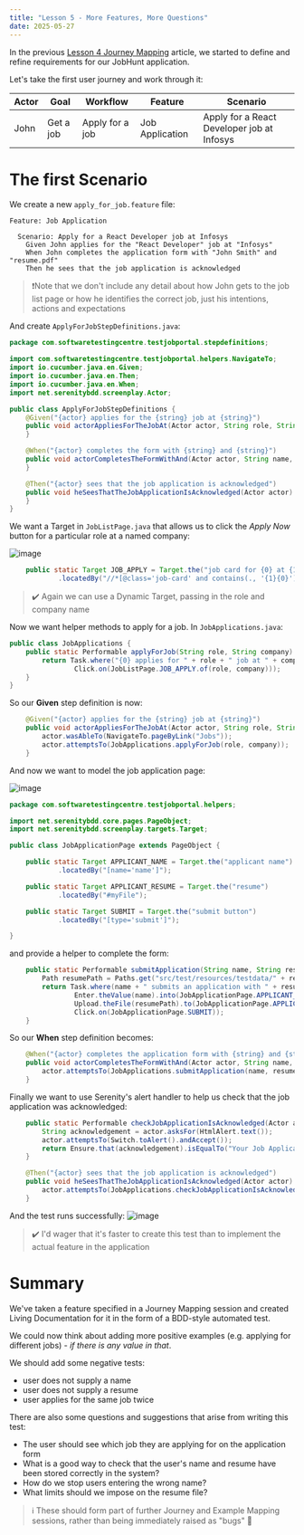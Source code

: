 ```yaml
---
title: "Lesson 5 - More Features, More Questions"
date: 2025-05-27
---
```

In the previous [Lesson 4 Journey Mapping](/public-website/2025/05/27/Lesson-4-Journey-Mapping.html) article, we started to define and refine requirements for our JobHunt application.

Let's take the first user journey and work through it:

| Actor | Goal | Workflow | Feature | Scenario |
| ----- | ---- | -------- | ------- | -------- |
| John | Get a job | Apply for a job | Job Application | Apply for a React Developer job at Infosys |

# The first Scenario
We create a new `apply_for_job.feature` file:
```gherkin
Feature: Job Application

  Scenario: Apply for a React Developer job at Infosys
    Given John applies for the "React Developer" job at "Infosys"
    When John completes the application form with "John Smith" and "resume.pdf"
    Then he sees that the job application is acknowledged
```

>❗Note that we don't include any detail about how John gets to the job list page or how he identifies the correct job, just his intentions, actions and expectations

And create `ApplyForJobStepDefinitions.java`:
```java
package com.softwaretestingcentre.testjobportal.stepdefinitions;

import com.softwaretestingcentre.testjobportal.helpers.NavigateTo;
import io.cucumber.java.en.Given;
import io.cucumber.java.en.Then;
import io.cucumber.java.en.When;
import net.serenitybdd.screenplay.Actor;

public class ApplyForJobStepDefinitions {
    @Given("{actor} applies for the {string} job at {string}")
    public void actorAppliesForTheJobAt(Actor actor, String role, String company) {
    }

    @When("{actor} completes the form with {string} and {string}")
    public void actorCompletesTheFormWithAnd(Actor actor, String name, String resume) {
    }

    @Then("{actor} sees that the job application is acknowledged")
    public void heSeesThatTheJobApplicationIsAcknowledged(Actor actor) {
    }
}
```

We want a Target in `JobListPage.java` that allows us to click the _Apply Now_ button for a particular role at a named company:

![image](https://github.com/user-attachments/assets/10ed025f-5b3e-4e69-8fc9-8445fde4cb20)

```java
    public static Target JOB_APPLY = Target.the("job card for {0} at {1}")
            .locatedBy("//*[@class='job-card' and contains(., '{1}{0}')]//a[@href='/apply-jobs']");
```
> ✔️ Again we can use a Dynamic Target, passing in the role and company name

Now we want helper methods to apply for a job. In `JobApplications.java`:
```java
public class JobApplications {
    public static Performable applyForJob(String role, String company) {
        return Task.where("{0} applies for " + role + " job at " + company,
                Click.on(JobListPage.JOB_APPLY.of(role, company)));
    }
}
```
So our **Given** step definition is now:
```java
    @Given("{actor} applies for the {string} job at {string}")
    public void actorAppliesForTheJobAt(Actor actor, String role, String company) {
        actor.wasAbleTo(NavigateTo.pageByLink("Jobs"));
        actor.attemptsTo(JobApplications.applyForJob(role, company));
    }
```

And now we want to model the job application page:

![image](https://github.com/user-attachments/assets/ffba0cbc-ae01-47b2-9bbd-95486433f651)

```java
package com.softwaretestingcentre.testjobportal.helpers;

import net.serenitybdd.core.pages.PageObject;
import net.serenitybdd.screenplay.targets.Target;

public class JobApplicationPage extends PageObject {

    public static Target APPLICANT_NAME = Target.the("applicant name")
            .locatedBy("[name='name']");

    public static Target APPLICANT_RESUME = Target.the("resume")
            .locatedBy("#myFile");

    public static Target SUBMIT = Target.the("submit button")
            .locatedBy("[type='submit']");

}
```

and provide a helper to complete the form:
```java
    public static Performable submitApplication(String name, String resume) {
        Path resumePath = Paths.get("src/test/resources/testdata/" + resume);
        return Task.where(name + " submits an application with " + resume,
                Enter.theValue(name).into(JobApplicationPage.APPLICANT_NAME),
                Upload.theFile(resumePath).to(JobApplicationPage.APPLICANT_RESUME),
                Click.on(JobApplicationPage.SUBMIT));
    }
```

So our **When** step definition becomes:
```java
    @When("{actor} completes the application form with {string} and {string}")
    public void actorCompletesTheFormWithAnd(Actor actor, String name, String resume) {
        actor.attemptsTo(JobApplications.submitApplication(name, resume));
    }
```

Finally we want to use Serenity's alert handler to help us check that the job application was acknowledged:

```java
    public static Performable checkJobApplicationIsAcknowledged(Actor actor) {
        String acknowledgement = actor.asksFor(HtmlAlert.text());
        actor.attemptsTo(Switch.toAlert().andAccept());
        return Ensure.that(acknowledgement).isEqualTo("Your Job Application has been Applied Successfully");
    }

    @Then("{actor} sees that the job application is acknowledged")
    public void heSeesThatTheJobApplicationIsAcknowledged(Actor actor) {
        actor.attemptsTo(JobApplications.checkJobApplicationIsAcknowledged(actor));
    }
```

And the test runs successfully:
![image](https://github.com/user-attachments/assets/d1e3854d-6f73-48ac-9f70-57e62b212387)

> ✔️ I'd wager that it's faster to create this test than to implement the actual feature in the application

# Summary

We've taken a feature specified in a Journey Mapping session and created Living Documentation for it in the form of a BDD-style automated test.

We could now think about adding more positive examples (e.g. applying for different jobs) - _if there is any value in that_.

We should add some negative tests:
- user does not supply a name
- user does not supply a resume
- user applies for the same job twice

There are also some questions and suggestions that arise from writing this test:
- The user should see which job they are applying for on the application form
- What is a good way to check that the user's name and resume have been stored correctly in the system?
- How do we stop users entering the wrong name?
- What limits should we impose on the resume file?

> ℹ️ These should form part of further Journey and Example Mapping sessions, rather than being immediately raised as "bugs" 🐛
